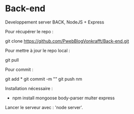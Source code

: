 # Back-end
Developpement server BACK, NodeJS + Express

Pour récupérer le repo :

git clone https://github.com/PwebBlogVonkrafft/Back-end.git

Pour mettre à jour le repo local :

git pull

Pour commit :

git add \*
git commit -m "<message>"
git push
nm




Installation nécessaire :
  - npm install mongoose body-parser multer express 

Lancer le serveur avec : 'node server'.
